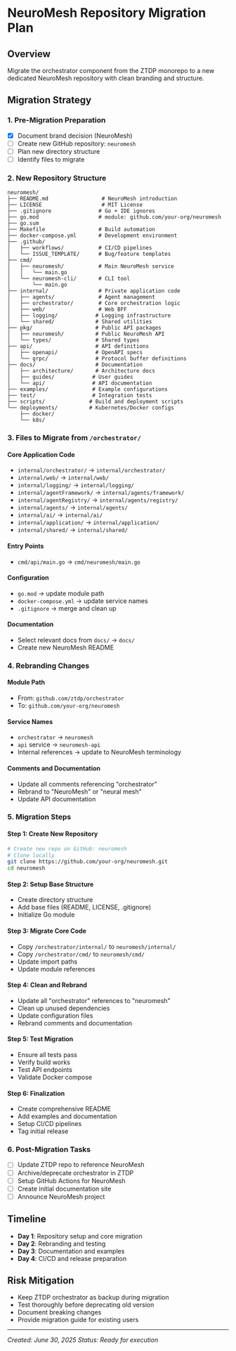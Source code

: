 # NeuroMesh Repository Migration Plan

## Overview
Migrate the orchestrator component from the ZTDP monorepo to a new dedicated NeuroMesh repository with clean branding and structure.

## Migration Strategy

### 1. Pre-Migration Preparation
- [x] Document brand decision (NeuroMesh)
- [ ] Create new GitHub repository: `neuromesh`
- [ ] Plan new directory structure
- [ ] Identify files to migrate

### 2. New Repository Structure
```
neuromesh/
├── README.md                 # NeuroMesh introduction
├── LICENSE                   # MIT License
├── .gitignore               # Go + IDE ignores
├── go.mod                   # module: github.com/your-org/neuromesh
├── go.sum
├── Makefile                 # Build automation
├── docker-compose.yml       # Development environment
├── .github/
│   ├── workflows/           # CI/CD pipelines
│   └── ISSUE_TEMPLATE/      # Bug/feature templates
├── cmd/
│   ├── neuromesh/           # Main NeuroMesh service
│   │   └── main.go
│   └── neuromesh-cli/       # CLI tool
│       └── main.go
├── internal/                # Private application code
│   ├── agents/              # Agent management
│   ├── orchestrator/        # Core orchestration logic
│   ├── web/                 # Web BFF
│   ├── logging/            # Logging infrastructure
│   └── shared/             # Shared utilities
├── pkg/                    # Public API packages
│   ├── neuromesh/          # Public NeuroMesh API
│   └── types/              # Shared types
├── api/                    # API definitions
│   ├── openapi/            # OpenAPI specs
│   └── grpc/               # Protocol buffer definitions
├── docs/                   # Documentation
│   ├── architecture/       # Architecture docs
│   ├── guides/            # User guides
│   └── api/               # API documentation
├── examples/              # Example configurations
├── test/                  # Integration tests
├── scripts/              # Build and deployment scripts
└── deployments/          # Kubernetes/Docker configs
    ├── docker/
    └── k8s/
```

### 3. Files to Migrate from `/orchestrator/`

#### Core Application Code
- `internal/orchestrator/` → `internal/orchestrator/`
- `internal/web/` → `internal/web/`
- `internal/logging/` → `internal/logging/`
- `internal/agentFramework/` → `internal/agents/framework/`
- `internal/agentRegistry/` → `internal/agents/registry/`
- `internal/agents/` → `internal/agents/`
- `internal/ai/` → `internal/ai/`
- `internal/application/` → `internal/application/`
- `internal/shared/` → `internal/shared/`

#### Entry Points
- `cmd/api/main.go` → `cmd/neuromesh/main.go`

#### Configuration
- `go.mod` → update module path
- `docker-compose.yml` → update service names
- `.gitignore` → merge and clean up

#### Documentation
- Select relevant docs from `docs/` → `docs/`
- Create new NeuroMesh README

### 4. Rebranding Changes

#### Module Path
- From: `github.com/ztdp/orchestrator`
- To: `github.com/your-org/neuromesh`

#### Service Names
- `orchestrator` → `neuromesh`
- `api` service → `neuromesh-api`
- Internal references → update to NeuroMesh terminology

#### Comments and Documentation
- Update all comments referencing "orchestrator"
- Rebrand to "NeuroMesh" or "neural mesh"
- Update API documentation

### 5. Migration Steps

#### Step 1: Create New Repository
```bash
# Create new repo on GitHub: neuromesh
# Clone locally
git clone https://github.com/your-org/neuromesh.git
cd neuromesh
```

#### Step 2: Setup Base Structure
- Create directory structure
- Add base files (README, LICENSE, .gitignore)
- Initialize Go module

#### Step 3: Migrate Core Code
- Copy `/orchestrator/internal/` to `neuromesh/internal/`
- Copy `/orchestrator/cmd/` to `neuromesh/cmd/`
- Update import paths
- Update module references

#### Step 4: Clean and Rebrand
- Update all "orchestrator" references to "neuromesh"
- Clean up unused dependencies
- Update configuration files
- Rebrand comments and documentation

#### Step 5: Test Migration
- Ensure all tests pass
- Verify build works
- Test API endpoints
- Validate Docker compose

#### Step 6: Finalization
- Create comprehensive README
- Add examples and documentation
- Setup CI/CD pipelines
- Tag initial release

### 6. Post-Migration Tasks
- [ ] Update ZTDP repo to reference NeuroMesh
- [ ] Archive/deprecate orchestrator in ZTDP
- [ ] Setup GitHub Actions for NeuroMesh
- [ ] Create initial documentation site
- [ ] Announce NeuroMesh project

## Timeline
- **Day 1**: Repository setup and core migration
- **Day 2**: Rebranding and testing
- **Day 3**: Documentation and examples
- **Day 4**: CI/CD and release preparation

## Risk Mitigation
- Keep ZTDP orchestrator as backup during migration
- Test thoroughly before deprecating old version
- Document breaking changes
- Provide migration guide for existing users

---
*Created: June 30, 2025*
*Status: Ready for execution*
